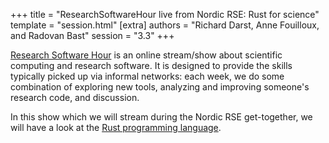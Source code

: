 +++
title = "ResearchSoftwareHour live from Nordic RSE: Rust for science"
template = "session.html"
[extra]
authors = "Richard Darst, Anne Fouilloux, and Radovan Bast"
session = "3.3"
+++

[Research Software Hour](https://researchsoftwarehour.github.io/) is an online
stream/show about scientific computing and research software. It is designed to
provide the skills typically picked up via informal networks: each week, we do
some combination of exploring new tools, analyzing and improving someone's
research code, and discussion.

In this show which we will stream during the Nordic RSE get-together, we will
have a look at the [Rust programming language](https://www.rust-lang.org/).
